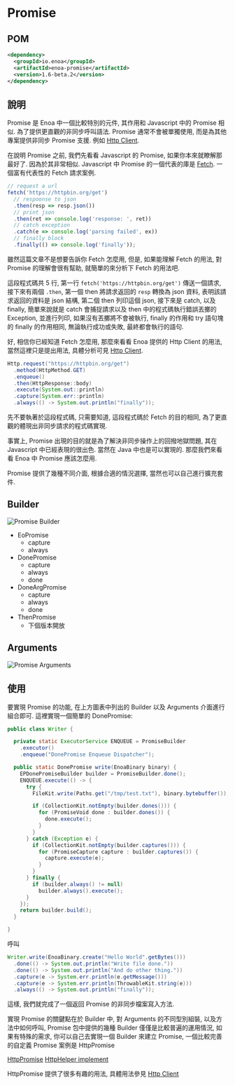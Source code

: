 


# Promise

## POM

```xml
<dependency>
  <groupId>io.enoa</groupId>
  <artifactId>enoa-promise</artifactId>
  <version>1.6-beta.2</version>
</dependency>
```

## 說明

Promise 是 Enoa 中一個比較特別的元件, 其作用和 Javascript 中的 Promise 相似. 為了提供更直觀的非同步呼叫語法. Promise 通常不會被單獨使用, 而是為其他專案提供非同步 Promise 支援. 例如 [Http Client](#Http-Client).

在說明 Promise 之前, 我們先看看 Javascript 的 Promise, 如果你本來就瞭解那最好了. 因為於其非常相似.
Javascript 中 Promise 的一個代表的庫是 [Fetch](https://github.github.io/fetch/ "Fetch").
一個富有代表性的 Fetch 請求案例.

```javascript
// request a url
fetch('https://httpbin.org/get')
  // respoonse to json
  .then(resp => resp.json())
  // print json
  .then(ret => console.log('response: ', ret))
  // catch exception
  .catch(e => console.log('parsing failed', ex))
  // finally block
  .finally(() => console.log('finally'));
```

雖然這篇文章不是想要告訴你 Fetch 怎麼用, 但是, 如果能理解 Fetch 的用法, 對 Promise 的理解會很有幫助, 就簡單的來分析下 Fetch 的用法吧.

這段程式碼共 5 行, 第一行 `fetch('https://httpbin.org/get')` 傳送一個請求, 接下來有兩個 `.then`, 第一個 then 將請求返回的 `resp` 轉換為 json 資料, 表明該請求返回的資料是 json 結構, 第二個 then 列印這個 json, 接下來是 catch, 以及 finally, 簡單來說就是 catch 會捕捉請求以及 then 中的程式碼執行錯誤丟擲的 Exception, 並進行列印, 如果沒有丟擲將不會被執行, finally 的作用和 try 語句塊的 finally 的作用相同, 無論執行成功或失敗, 最終都會執行的語句.

好, 相信你已經知道 Fetch 怎麼用, 那麼來看看 Enoa 提供的 Http Client 的用法, 當然這裡只是提出用法, 具體分析可見 [Http Client](#Http-Client).

```java
Http.request("https://httpbin.org/get")
  .method(HttpMethod.GET)
  .enqueue()
  .then(HttpResponse::body)
  .execute(System.out::println)
  .capture(System.err::println)
  .always(() -> System.out.println("finally"));
```

先不要執著於這段程式碼, 只需要知道, 這段程式碼於 Fetch 的目的相同, 為了更直觀的體現出非同步請求的程式碼實現.

事實上, Promise 出現的目的就是為了解決非同步操作上的回撥地獄問題, 其在 Javascript 中已經表現的很出色. 當然在 Java 中也是可以實現的.
那麼我們來看看 Enoa 中 Promise 應該怎麼用.

Promise 提供了幾種不同介面, 根據合適的情況選擇, 當然也可以自己進行擴充套件.


## Builder

![Promise Builder](https://raw.githubusercontent.com/iaceob/gallery/master/enoa/promise-builder.svg?sanitize=true)

- EoPromise
  - capture
  - always
- DonePromise
  - capture
  - always
  - done
- DoneArgPromise
  - capture
  - always
  - done
- ThenPromise
  - 下個版本開放

## Arguments

![Promise Arguments](https://raw.githubusercontent.com/iaceob/gallery/master/enoa/promise-args.svg?sanitize=true)



## 使用

要實現 Promise 的功能, 在上方圖表中列出的 Builder 以及 Arguments 介面進行組合即可. 這裡實現一個簡單的 DonePromise:

```java
public class Writer {

  private static ExecutorService ENQUEUE = PromiseBuilder
    .executor()
    .enqueue("DonePromise Enqueue Dispatcher");

  public static DonePromise write(EnoaBinary binary) {
    EPDonePromiseBuilder builder = PromiseBuilder.done();
    ENQUEUE.execute(() -> {
      try {
        FileKit.write(Paths.get("/tmp/test.txt"), binary.bytebuffer());

        if (CollectionKit.notEmpty(builder.dones())) {
          for (PromiseVoid done : builder.dones()) {
            done.execute();
          }
        }
      } catch (Exception e) {
        if (CollectionKit.notEmpty(builder.captures())) {
          for (PromiseCapture capture : builder.captures()) {
            capture.execute(e);
          }
        }
      } finally {
        if (builder.always() != null)
          builder.always().execute();
      }
    });
    return builder.build();
  }

}
```

呼叫

```java
Writer.write(EnoaBinary.create("Hello World".getBytes()))
  .done(() -> System.out.println("Write file done."))
  .done(() -> System.out.println("And do other thing."))
  .capture(e -> System.err.println(e.getMessage()))
  .capture(e -> System.err.println(ThrowableKit.string(e)))
  .always(() -> System.out.println("finally"));
```

這樣, 我們就完成了一個返回 Promise 的非同步檔案寫入方法.

實現 Promise 的關鍵點在於 Builder 中, 對 Arguments 的不同型別組裝, 以及方法中如何呼叫, Promise 包中提供的幾種 Builder 僅僅是比較普遍的運用情況, 如果有特殊的需求, 你可以自己去實現一個 Builder 來建立 Promise, 一個比較完善的自定義 Promise 案例是 HttpPromise

[HttpPromise](https://github.com/fewensa/enoa/blob/master/enoa-http/src/main/java/io/enoa/http/protocol/HttpPromise.java "HttpPromise.java")
[HttpHelper implement](https://github.com/fewensa/enoa/tree/master/enoa-http/src/main/java/io/enoa/http/provider/httphelper/async)

HttpPromise 提供了很多有趣的用法, 具體用法參見 [Http Client](#Http-Client)

